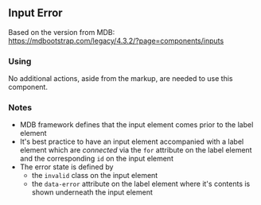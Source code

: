 ## Input Error

Based on the version from MDB:<br>
https://mdbootstrap.com/legacy/4.3.2/?page=components/inputs

### Using

No additional actions, aside from the markup, are needed to use this component.

### Notes

* MDB framework defines that the input element comes prior to the label element
* It's best practice to have an input element accompanied with a label element which are *connected* via the `for` attribute on the label element and the corresponding `id` on the input element
* The error state is defined by
  * the `invalid` class on the input element
  * the `data-error` attribute on the label element where it's contents is shown underneath the input element